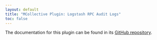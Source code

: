 ```yaml
---
layout: default
title: "MCollective Plugin: Logstash RPC Audit Logs"
toc: false
---
```


The documentation for this plugin can be found in its [GitHub repository](https://github.com/puppetlabs/mcollective-logstash-audit#readme).

